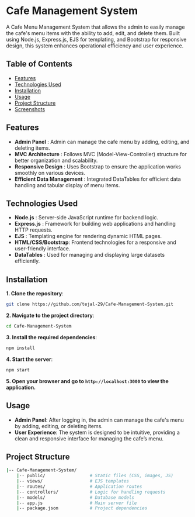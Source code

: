 # Cafe Management System

A Cafe Menu Management System that allows the admin to easily manage the cafe's menu items with the ability to add, edit, and delete them. Built using Node.js, Express.js, EJS for templating, and Bootstrap for responsive design, this system enhances operational efficiency and user experience.

## Table of Contents

- [Features](#features)
- [Technologies Used](#technologies-used)
- [Installation](#installation)
- [Usage](#usage)
- [Project Structure](#project-structure)
- [Screenshots](#screenshots)


## Features

- **Admin Panel** : Admin can manage the cafe menu by adding, editing, and deleting items.
- **MVC Architecture** : Follows MVC (Model-View-Controller) structure for better organization and scalability.
- **Responsive Design** : Uses Bootstrap to ensure the application works smoothly on various devices.
- **Efficient Data Management** : Integrated DataTables for efficient data handling and tabular display of menu items.

## Technologies Used

- **Node.js** : Server-side JavaScript runtime for backend logic.
- **Express.js** : Framework for building web applications and handling HTTP requests.
- **EJS** : Templating engine for rendering dynamic HTML pages.
- **HTML/CSS/Bootstrap**: Frontend technologies for a responsive and user-friendly interface.
- **DataTables** : Used for managing and displaying large datasets efficiently.

## Installation
**1. Clone the repository**:
```bash
git clone https://github.com/tejal-29/Cafe-Management-System.git
```
**2. Navigate to the project directory**:
```bash
cd Cafe-Management-System
```
**3. Install the required dependencies**:
```bash
npm install
```
**4. Start the server**:
```bash
npm start
```
**5. Open your browser and go to ```http://localhost:3000``` to view the application.**

## Usage

- **Admin Panel**: After logging in, the admin can manage the cafe's menu by adding, editing, or deleting items.
- **User Experience**: The system is designed to be intuitive, providing a clean and responsive interface for managing the cafe’s menu.

## Project Structure
```bash
|-- Cafe-Management-System/
    |-- public/                 # Static files (CSS, images, JS)
    |-- views/                  # EJS templates
    |-- routes/                 # Application routes
    |-- controllers/            # Logic for handling requests
    |-- models/                 # Database models
    |-- app.js                  # Main server file
    |-- package.json            # Project dependencies
```
